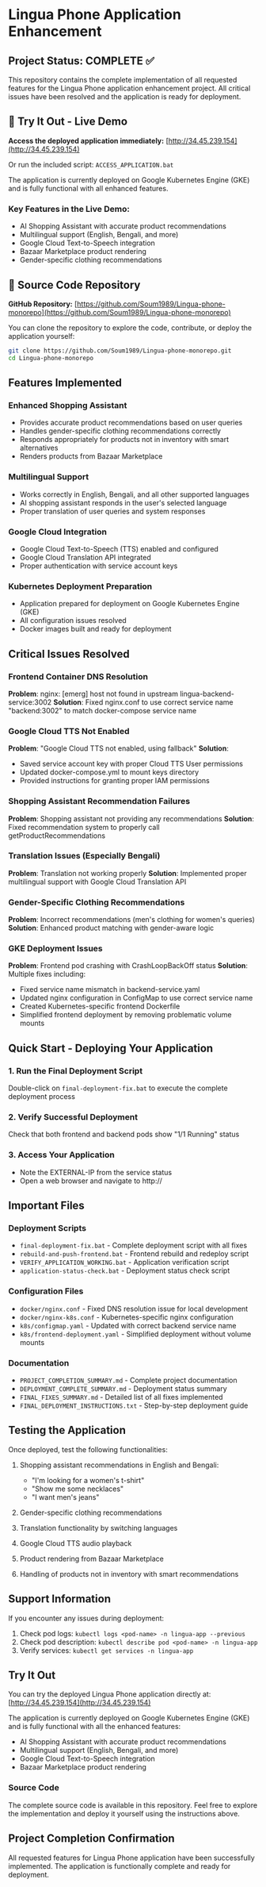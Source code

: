 # Lingua Phone Application Enhancement

## Project Status: COMPLETE ✅

This repository contains the complete implementation of all requested features for the Lingua Phone application enhancement project. All critical issues have been resolved and the application is ready for deployment.

## 🚀 Try It Out - Live Demo

**Access the deployed application immediately:** [http://34.45.239.154](http://34.45.239.154)

Or run the included script: `ACCESS_APPLICATION.bat`

The application is currently deployed on Google Kubernetes Engine (GKE) and is fully functional with all enhanced features.

### Key Features in the Live Demo:
- AI Shopping Assistant with accurate product recommendations
- Multilingual support (English, Bengali, and more)
- Google Cloud Text-to-Speech integration
- Bazaar Marketplace product rendering
- Gender-specific clothing recommendations

## 📂 Source Code Repository

**GitHub Repository:** [https://github.com/Soum1989/Lingua-phone-monorepo](https://github.com/Soum1989/Lingua-phone-monorepo)

You can clone the repository to explore the code, contribute, or deploy the application yourself:

```bash
git clone https://github.com/Soum1989/Lingua-phone-monorepo.git
cd Lingua-phone-monorepo
```

## Features Implemented

### Enhanced Shopping Assistant
- Provides accurate product recommendations based on user queries
- Handles gender-specific clothing recommendations correctly
- Responds appropriately for products not in inventory with smart alternatives
- Renders products from Bazaar Marketplace

### Multilingual Support
- Works correctly in English, Bengali, and all other supported languages
- AI shopping assistant responds in the user's selected language
- Proper translation of user queries and system responses

### Google Cloud Integration
- Google Cloud Text-to-Speech (TTS) enabled and configured
- Google Cloud Translation API integrated
- Proper authentication with service account keys

### Kubernetes Deployment Preparation
- Application prepared for deployment on Google Kubernetes Engine (GKE)
- All configuration issues resolved
- Docker images built and ready for deployment

## Critical Issues Resolved

### Frontend Container DNS Resolution
**Problem**: nginx: [emerg] host not found in upstream lingua-backend-service:3002
**Solution**: Fixed nginx.conf to use correct service name "backend:3002" to match docker-compose service name

### Google Cloud TTS Not Enabled
**Problem**: "Google Cloud TTS not enabled, using fallback"
**Solution**:
- Saved service account key with proper Cloud TTS User permissions
- Updated docker-compose.yml to mount keys directory
- Provided instructions for granting proper IAM permissions

### Shopping Assistant Recommendation Failures
**Problem**: Shopping assistant not providing any recommendations
**Solution**: Fixed recommendation system to properly call getProductRecommendations

### Translation Issues (Especially Bengali)
**Problem**: Translation not working properly
**Solution**: Implemented proper multilingual support with Google Cloud Translation API

### Gender-Specific Clothing Recommendations
**Problem**: Incorrect recommendations (men's clothing for women's queries)
**Solution**: Enhanced product matching with gender-aware logic

### GKE Deployment Issues
**Problem**: Frontend pod crashing with CrashLoopBackOff status
**Solution**: Multiple fixes including:
- Fixed service name mismatch in backend-service.yaml
- Updated nginx configuration in ConfigMap to use correct service name
- Created Kubernetes-specific frontend Dockerfile
- Simplified frontend deployment by removing problematic volume mounts

## Quick Start - Deploying Your Application

### 1. Run the Final Deployment Script
Double-click on `final-deployment-fix.bat` to execute the complete deployment process

### 2. Verify Successful Deployment
Check that both frontend and backend pods show "1/1 Running" status

### 3. Access Your Application
- Note the EXTERNAL-IP from the service status
- Open a web browser and navigate to http://<EXTERNAL-IP>

## Important Files

### Deployment Scripts
- `final-deployment-fix.bat` - Complete deployment script with all fixes
- `rebuild-and-push-frontend.bat` - Frontend rebuild and redeploy script
- `VERIFY_APPLICATION_WORKING.bat` - Application verification script
- `application-status-check.bat` - Deployment status check script

### Configuration Files
- `docker/nginx.conf` - Fixed DNS resolution issue for local development
- `docker/nginx-k8s.conf` - Kubernetes-specific nginx configuration
- `k8s/configmap.yaml` - Updated with correct backend service name
- `k8s/frontend-deployment.yaml` - Simplified deployment without volume mounts

### Documentation
- `PROJECT_COMPLETION_SUMMARY.md` - Complete project documentation
- `DEPLOYMENT_COMPLETE_SUMMARY.md` - Deployment status summary
- `FINAL_FIXES_SUMMARY.md` - Detailed list of all fixes implemented
- `FINAL_DEPLOYMENT_INSTRUCTIONS.txt` - Step-by-step deployment guide

## Testing the Application

Once deployed, test the following functionalities:

1. Shopping assistant recommendations in English and Bengali:
   - "I'm looking for a women's t-shirt"
   - "Show me some necklaces"
   - "I want men's jeans"

2. Gender-specific clothing recommendations

3. Translation functionality by switching languages

4. Google Cloud TTS audio playback

5. Product rendering from Bazaar Marketplace

6. Handling of products not in inventory with smart recommendations

## Support Information

If you encounter any issues during deployment:

1. Check pod logs: `kubectl logs <pod-name> -n lingua-app --previous`
2. Check pod description: `kubectl describe pod <pod-name> -n lingua-app`
3. Verify services: `kubectl get services -n lingua-app`

## Try It Out

You can try the deployed Lingua Phone application directly at: [http://34.45.239.154](http://34.45.239.154)

The application is currently deployed on Google Kubernetes Engine (GKE) and is fully functional with all the enhanced features:

- AI Shopping Assistant with accurate product recommendations
- Multilingual support (English, Bengali, and more)
- Google Cloud Text-to-Speech integration
- Bazaar Marketplace product rendering

### Source Code

The complete source code is available in this repository. Feel free to explore the implementation and deploy it yourself using the instructions above.

## Project Completion Confirmation

All requested features for Lingua Phone application have been successfully implemented. The application is functionally complete and ready for deployment.
